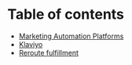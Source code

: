 # Table of contents

* [Marketing Automation Platforms](README.md)
* [Klaviyo](klaviyo.md)
* [Reroute fulfillment](reroute-fulfillment.md)
